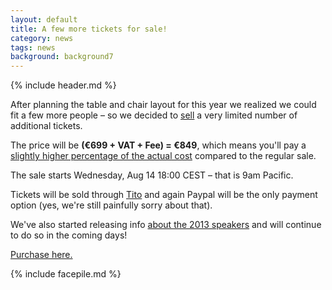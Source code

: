```yaml
---
layout: default
title: A few more tickets for sale!
category: news
tags: news
background: background7
---
```


{% include header.md %}

After planning the table and chair layout for this year we realized we could fit a few more people – so we decided to <a href="https://tito.io/jsconfeu/jsconf-eu-2013">sell</a> a very limited number of additional tickets.

The price will be <strong>(€699 + VAT + Fee) = €849</strong>, which means you'll pay a <a href="http://jsbin.com/awixot/1/quiet" target="_blank">slightly higher percentage of the actual cost</a> compared to the regular sale.

The sale starts Wednesday, Aug 14 18:00 CEST – that is 9am Pacific.

Tickets will be sold through <a href="https://tito.io/jsconfeu/jsconf-eu-2013">Tito</a> and again Paypal will be the only payment option (yes, we're still painfully sorry about that).

We've also started releasing info <a href="/speakers/">about the 2013 speakers</a> and will continue to do so in the coming days!

<p><a href="https://tito.io/jsconfeu/jsconf-eu-2013">Purchase here.</a></p>

{% include facepile.md %}